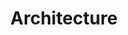 ---
layout: page
title: Architecture
#subtitle: Mark
permalink: /architecture/
hero_image: /marklab-website/assets/images/marklab_hero3.png
#hero_height: is-fullwidth
hero_darken: true
---